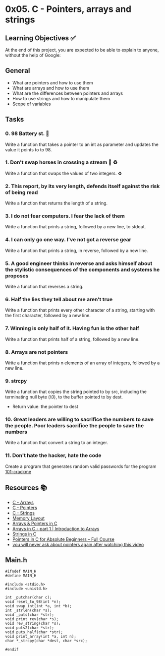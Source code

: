# 0x05. C - Pointers, arrays and strings

## Learning Objectives :white_check_mark:

At the end of this project, you are expected to be able to explain to anyone, without the help of Google:

## General
* What are pointers and how to use them
* What are arrays and how to use them
* What are the differences between pointers and arrays
* How to use strings and how to manipulate them
* Scope of variables

## Tasks 

### 0. 98 Battery st. :battery:

Write a function that takes a pointer to an int as parameter and updates the value it points to to 98.

### 1. Don't swap horses in crossing a stream :racehorse: :recycle:

Write a function that swaps the values of two integers. :recycle:

### 2. This report, by its very length, defends itself against the risk of being read

Write a function that returns the length of a string.

### 3. I do not fear computers. I fear the lack of them

Write a function that prints a string, followed by a new line, to stdout.

### 4. I can only go one way. I've not got a reverse gear

Write a function that prints a string, in reverse, followed by a new line.

### 5. A good engineer thinks in reverse and asks himself about the stylistic consequences of the components and systems he proposes

Write a function that reverses a string.

### 6. Half the lies they tell about me aren't true

Write a function that prints every other character of a string, starting with the first character, followed by a new line.

### 7. Winning is only half of it. Having fun is the other half

Write a function that prints half of a string, followed by a new line.

### 8. Arrays are not pointers

Write a function that prints n elements of an array of integers, followed by a new line.

### 9. strcpy

Write a function that copies the string pointed to by src, including the terminating null byte (\0), to the buffer pointed to by dest.

* Return value: the pointer to dest

### 10. Great leaders are willing to sacrifice the numbers to save the people. Poor leaders sacrifice the people to save the numbers

Write a function that convert a string to an integer.

### 11. Don't hate the hacker, hate the code

Create a program that generates random valid passwords for the program [101-crackme](https://github.com/alx-tools/0x04.c)

## Resources :books:

* [C - Arrays](https://www.tutorialspoint.com/cprogramming/c_arrays.htm)
* [C - Pointers](https://www.tutorialspoint.com/cprogramming/c_pointers.htm)
* [C - Strings](https://www.tutorialspoint.com/cprogramming/c_strings.htm)
* [Memory Layout](https://aticleworld.com/memory-layout-of-c-program/)
* [Arrays & Pointers in C](https://www.youtube.com/playlist?list=PLBlnK6fEyqRjoG6aJ4FvFU1tlXbjLBiOP)
* [Arrays in C - part 1 | Introduction to Arrays](https://www.youtube.com/watch?v=08LWytp6PNI)
* [Strings in C](https://www.youtube.com/playlist?list=PLBlnK6fEyqRhwQbYrTDZYJaB4z1YgsAPW)
* [Pointers in C for Absolute Beginners – Full Course](https://www.youtube.com/watch?v=MIL2BK02X8A)
* [you will never ask about pointers again after watching this video](https://www.youtube.com/watch?v=2ybLD6_2gKM)

## Main.h

```
#ifndef MAIN_H
#define MAIN_H

#include <stdio.h>
#include <unistd.h>

int _putchar(char c);
void reset_to_98(int *n);
void swap_int(int *a, int *b);
int _strlen(char *s);
void _puts(char *str);
void print_rev(char *s);
void rev_string(char *s);
void puts2(char *str);
void puts_half(char *str);
void print_array(int *a, int n);
char *_strcpy(char *dest, char *src);

#endif

```   
